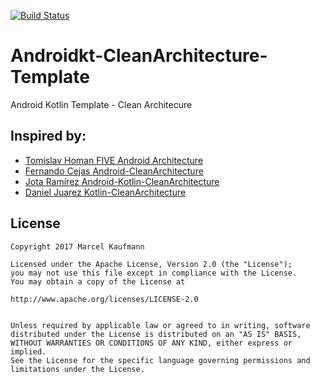 [![Build Status](https://travis-ci.org/Flocksserver/Androidkt-CleanArchitecture-Template.svg?branch=master)](https://travis-ci.org/Flocksserver/Androidkt-CleanArchitecture-Template)
# Androidkt-CleanArchitecture-Template
Android Kotlin Template - Clean Architecure

## Inspired by:
- [Tomislav Homan FIVE Android Architecture](http://five.agency/android-architecture-part-1-every-new-beginning-is-hard/)
- [Fernando Cejas Android-CleanArchitecture](https://github.com/android10/Android-CleanArchitecture)
- [Jota Ramírez Android-Kotlin-CleanArchitecture](https://github.com/jotaramirez90/Android-Kotlin-CleanArchitecture)
- [Daniel Juarez Kotlin-CleanArchitecture](https://github.com/djuarez/Kotlin-CleanArchitecture)

## License
    Copyright 2017 Marcel Kaufmann
        
    Licensed under the Apache License, Version 2.0 (the "License");
    you may not use this file except in compliance with the License.
    You may obtain a copy of the License at
       
    http://www.apache.org/licenses/LICENSE-2.0
       
   
    Unless required by applicable law or agreed to in writing, software
    distributed under the License is distributed on an "AS IS" BASIS,
    WITHOUT WARRANTIES OR CONDITIONS OF ANY KIND, either express or implied.
    See the License for the specific language governing permissions and
    limitations under the License.